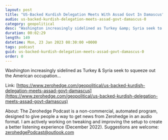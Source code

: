 ```yaml
---
layout: post
title: "US-Backed Kurdish Delegation Meets With Assad Govt In Damascus"
audio: us-backed-kurdish-delegation-meets-assad-govt-damascus-0
category: geopolitical
desc: "Washington increasingly sidelined as Turkey &amp; Syria seek to squeeze out the American occupation..."
duration: 00:02:29
length: 149
datetime: Mon, 23 Jan 2023 08:30:00 +0000
tags: podcast
guid: us-backed-kurdish-delegation-meets-assad-govt-damascus-0
order: 0
---
```

Washington increasingly sidelined as Turkey &amp; Syria seek to squeeze out the American occupation...

Link: [https://www.zerohedge.com/geopolitical/us-backed-kurdish-delegation-meets-assad-govt-damascus](https://www.zerohedge.com/geopolitical/us-backed-kurdish-delegation-meets-assad-govt-damascus)

About: The Zerohedge Podcast is a non-commercial, automated program, designed to give people a way to get news from Zerohedge in an audio format.  I am actively working on tweaking and improving the setup to create a better listening experience (December 2022).  Suggestions are welcome: [zerohedgePodcast@outlook.com](mailto:zerohedgePodcast@outlook.com)